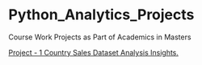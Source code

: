 # Python_Analytics_Projects
Course Work Projects as Part of Academics in Masters

<p><a href="Project1 - Exploratory Data Analysis and Visualization using Plotting">Project - 1 Country Sales Dataset Analysis Insights.</a></p>
